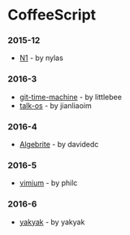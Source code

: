 # CoffeeScript


### 2015-12
- [N1](https://github.com/nylas/N1) - by nylas

### 2016-3
- [git-time-machine](https://github.com/littlebee/git-time-machine) - by littlebee
- [talk-os](https://github.com/jianliaoim/talk-os) - by jianliaoim

### 2016-4
- [Algebrite](https://github.com/davidedc/Algebrite) - by davidedc

### 2016-5
- [vimium](https://github.com/philc/vimium) - by philc

### 2016-6
- [yakyak](https://github.com/yakyak/yakyak) - by yakyak
